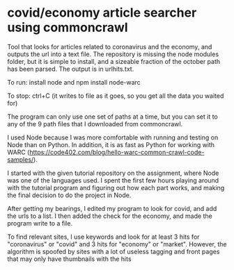 # covid/economy article searcher using commoncrawl
Tool that looks for articles related to coronavirus and the economy, and outputs the url into a text file.
The repository is missing the node modules folder, but it is simple to install, and a sizeable fraction of the october path has been parsed.
The output is in urlhits.txt.

To run:
install node and
npm install node-warc

To stop:
ctrl+C (it writes to file as it goes, so you get all the data you waited for)

The program can only use one set of paths at a time, but you can set it to any of the 9 path files that I downloaded from commoncrawl.

I used Node because I was more comfortable with running and testing on Node than on Python. 
In addition, it is as fast as Python for working with WARC (https://code402.com/blog/hello-warc-common-crawl-code-samples/).

I started with the given tutorial repository on the assignment, where Node was one of the languages used.
I spent the first few hours playing around with the tutorial program and figuring out how each part works, and making the 
final decision to do the project in Node.

After getting my bearings, I edited my program to look for covid, and add the urls to a list.
I then added the check for the economy, and made the program write to a file.


To find relevant sites, I use keywords and look for at least 3 hits for "coronavirus" or "covid" and 3 hits for "economy" or "market".
However, the algorithm is spoofed by sites with a lot of useless tagging and front pages that may only have thumbnails with the hits

